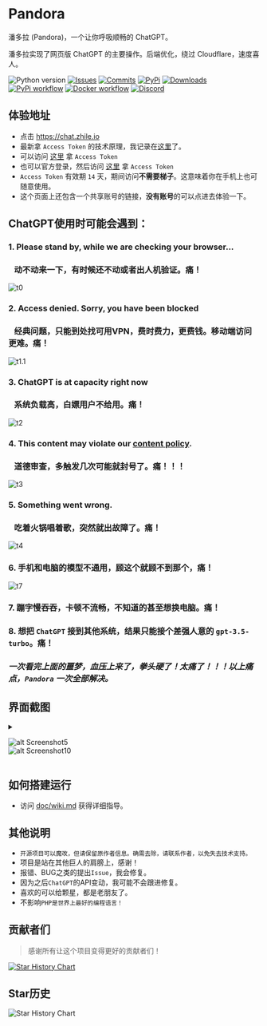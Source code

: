 # Pandora

潘多拉 (Pandora)，一个让你呼吸顺畅的 ChatGPT。

潘多拉实现了网页版 ChatGPT 的主要操作。后端优化，绕过 Cloudflare，速度喜人。

<!-- PROJECT SHIELDS -->

![Python version](https://img.shields.io/badge/python-%3E%3D3.7-green)
[![Issues](https://img.shields.io/github/issues-raw/pengzhile/pandora)](https://github.com/pengzhile/pandora/issues)
[![Commits](https://img.shields.io/github/last-commit/pengzhile/pandora/master)](https://github.com/pengzhile/pandora/commits/master)
[![PyPi](https://img.shields.io/pypi/v/pandora-chatgpt.svg)](https://pypi.python.org/pypi/pandora-chatgpt)
[![Downloads](https://static.pepy.tech/badge/pandora-chatgpt)](https://pypi.python.org/pypi/pandora-chatgpt)
[![PyPi workflow](https://github.com/pengzhile/pandora/actions/workflows/python-publish.yml/badge.svg)](https://github.com/pengzhile/pandora/actions/workflows/python-publish.yml)
[![Docker workflow](https://github.com/pengzhile/pandora/actions/workflows/docker-publish.yml/badge.svg)](https://github.com/pengzhile/pandora/actions/workflows/docker-publish.yml)
[![Discord](https://img.shields.io/discord/1098772912242163795?label=Discord)](https://discord.gg/QBkd9JAaWa)

## 体验地址
* 点击 <a href="https://chat.zhile.io" target="_blank" title="Pandora Cloud体验地址">https://chat.zhile.io</a>
* 最新拿 `Access Token` 的技术原理，我记录在[这里](https://zhile.io/2023/05/19/how-to-get-chatgpt-access-token-via-pkce.html)了。
* 可以访问 [这里](http://ai-20230813.fakeopen.com/auth) 拿 `Access Token`
* 也可以官方登录，然后访问 [这里](http://chat.openai.com/api/auth/session) 拿 `Access Token`
* `Access Token` 有效期 `14` 天，期间访问**不需要梯子**。这意味着你在手机上也可随意使用。
* 这个页面上还包含一个共享账号的链接，**没有账号**的可以点进去体验一下。
 
## ChatGPT使用时可能会遇到：

### 1. Please stand by, while we are checking your browser... 
### &nbsp;&nbsp;&nbsp;动不动来一下，有时候还不动或者出人机验证。痛！
![t0](https://github.com/pengzhile/pandora/raw/master/doc/images/t0.png)

### 2. Access denied. Sorry, you have been blocked
### &nbsp;&nbsp;&nbsp;经典问题，只能到处找可用VPN，费时费力，更费钱。移动端访问更难。痛！
![t1.1](https://github.com/pengzhile/pandora/raw/master/doc/images/t1.1.png)

### 3. ChatGPT is at capacity right now 
### &nbsp;&nbsp;&nbsp;系统负载高，白嫖用户不给用。痛！
![t2](https://github.com/pengzhile/pandora/raw/master/doc/images/t2.png)

### 4. This content may violate our <u>content policy</u>. 
### &nbsp;&nbsp;&nbsp;道德审查，多触发几次可能就封号了。痛！！！
![t3](https://github.com/pengzhile/pandora/raw/master/doc/images/t3.png)

### 5. Something went wrong. 
### &nbsp;&nbsp;&nbsp;吃着火锅唱着歌，突然就出故障了。痛！
![t4](https://github.com/pengzhile/pandora/raw/master/doc/images/t4.png)

### 6. 手机和电脑的模型不通用，顾这个就顾不到那个，痛！
![t7](https://github.com/pengzhile/pandora/raw/master/doc/images/t7.png)

### 7. 蹦字慢吞吞，卡顿不流畅，不知道的甚至想换电脑。痛！
### 8. 想把 `ChatGPT` 接到其他系统，结果只能接个差强人意的 `gpt-3.5-turbo`。痛！

### _一次看完上面的噩梦，血压上来了，拳头硬了！太痛了！！！以上痛点，`Pandora` 一次全部解决。_

## 界面截图

  <details>

  <summary>

  ![alt Screenshot5](https://github.com/pengzhile/pandora/raw/master/doc/images/s05.png)<br>
  ![alt Screenshot10](https://github.com/pengzhile/pandora/raw/master/doc/images/s12.jpeg)

  </summary>

  ![alt Screenshot1](https://github.com/pengzhile/pandora/raw/master/doc/images/s01.png)<br>
  ![alt Screenshot2](https://github.com/pengzhile/pandora/raw/master/doc/images/s02.png)<br>
  ![alt Screenshot3](https://github.com/pengzhile/pandora/raw/master/doc/images/s03.png)<br>
  ![alt Screenshot4](https://github.com/pengzhile/pandora/raw/master/doc/images/s04.png)<br>
  ![alt Screenshot6](https://github.com/pengzhile/pandora/raw/master/doc/images/s06.png)<br>
  ![alt Screenshot11](https://github.com/pengzhile/pandora/raw/master/doc/images/s11.jpeg)

  </details>

## 如何搭建运行

* 访问 [doc/wiki.md](https://github.com/pengzhile/pandora/blob/master/doc/wiki.md) 获得详细指导。

## 其他说明

* `开源项目可以魔改，但请保留原作者信息。确需去除，请联系作者，以免失去技术支持。`
* 项目是站在其他巨人的肩膀上，感谢！
* 报错、BUG之类的提出`Issue`，我会修复。
* 因为之后`ChatGPT`的API变动，我可能不会跟进修复。
* 喜欢的可以给颗星，都是老朋友了。
* 不影响`PHP是世界上最好的编程语言！`

## 贡献者们

> 感谢所有让这个项目变得更好的贡献者们！

[![Star History Chart](https://contrib.rocks/image?repo=pengzhile/pandora)](https://github.com/pengzhile/pandora/graphs/contributors)

## Star历史

![Star History Chart](https://api.star-history.com/svg?repos=pengzhile/pandora&type=Date)
